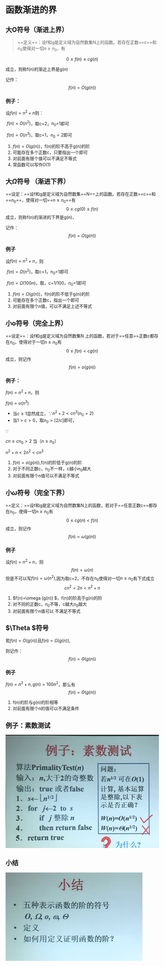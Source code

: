 # 函数渐进的界

## 大O符号（渐进上界）

> ==定义==：设f和g是定义域为自然数集N上的函数。若存在正数==c==和$n_0$使得对一切$n\geq n_0$，有

$$
0\leq f(n)\leq c g(n)
$$

成立，则称f(n)的渐近上界是g(n)

记作：
$$
f(n)=O(g(n))
$$

### 例子：

设$f(n)=n^2+n$则：

​	$f(n)=O(n^2)$，取c=2，$n_0$=1即可

​	$f(n)=O(n^3)$，取c=1，$n_0=2$即可

1. $f(n)=O(g(n))$，f(n)的阶不高于g(n)的阶
2. 可能存在多个正数c，只要指出一个即可
3. 对前面有限个值可以不满足不等式
4. 常函数可以写作O(1)



## 大$\Omega$符号 （渐进下界）

==设定：==设f和g是定义域为自然数集==N==上的函数。若存在正数==c==和==$n_0$==，使得对一切==$n \geq n_0$==有
$$
0\leq cg(0) \leq f(n)
$$
成立，则称f(n)的渐进的下界是g(n)，

记作：
$$
f(n)=\Omega (g(n))
$$

### 例子

设$f(n)=n^2+n$，则

​	$f(n)=\Omega (n^2)$，取c=1，$n_0$=1即可

​	$f(n)=\Omega (100n)$，取，c=1/100，$n_0$=1即可

1. $f(n)=\Omega (g(n))$，f(n)的阶不低于g(n)的阶
2. 可能存在多个正数c，指出一个即可
3. 对前面有限个n值，可以不满足上述不等式

## 小o符号（完全上界）

==设定==：设f和g是定义域为自然数集N 上的函数，若对于==任意==正数c都存在$n_0$，使得对于一切$n\geq n_0$有
$$
0\leq f(n) <cg(n)
$$
成立，则记作
$$
f(n)=o(g(n))
$$


### 例子：

$f(n)=n^2+n$，则



$f(n)=o(n^3)$

- 当$c\geq 1$显然成立，$\because n^2+2<cn^3(n_0=2)$
- 当$1>c>0$，取$n_0>[2/c]$即可，

$\because$

$cn\geq cn_0 >2$	当（$n\geq n_0$）

$n^2+n<2n^2<cn^3$

1. $f(n)=o(g(n))$,f(n)的阶低于g(n)的阶
2. 对于不同正数c，$n_0$不一样，c越小$n_0$越大
3. 对前面有限个n值可以不满足不等式

## 小$\omega$符号（完全下界）

==定义：==设f和g是定义域为自然数集N上的函数，若对于==任意正数c==都存在$n_0$，使得一切$n\geq n_0$有
$$
0 \leq cg(n) <f(n)
$$
成立，则记作
$$
f(n)= \omega (g(n))
$$

### 例子

设$f(n)=n^2+n$，则
$$
f(n)=\omega (n)
$$
但是不可以写$f(n)=\omega(n^2)$,因为取c=2，不存在$n_0$使得对一切$n\geq n_0$有下式成立
$$
cn^2=2n<n^2+n
$$

1. $f(n)=\omega (g(n)) $，f(n)的阶高于g(n)的阶
2. 对不同的正数c，$n_0$不等，c越大$n_0$越大
3. 对前面有限个n值可以 不满足不等式



## $\Theta $符号

若$f(n)=O(g(n))$且$f(n)=\Omega(g(n))$,

则记作：
$$
f(n)=\Theta(g(n))
$$

### 例子

$f(n)=n^2+n,g(n)=100n^2$，那么有
$$
f(n)=\Theta (g(n))
$$

1. f(n)的阶与g(n)的阶相等
2. 对前面有限个n的值可以不满足条件



## 例子：素数测试

![素数测试](../../assets/函数渐进的界/素数测试.png)

##  小结

![102](../../assets/函数渐进的界/102.png)